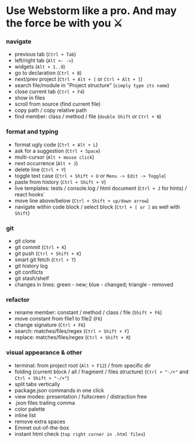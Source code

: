 # Use Webstorm like a pro. And may the force be with you ⚔️

### navigate
- previous tab (`Ctrl + Tab`)
- left/right tab (`Alt <- ->`)
- widgets (`Alt + 1..9`)
- go to declaration (`Ctrl + B`)
- next/prev project (`Ctrl + Alt + [` or `Ctrl + Alt + ]`)
- search file/module in "Project structure" (`simply type its name`)
- close current tab (`Ctrl + F4`)
- show in files
- scroll from source (find current file)
- copy path / copy relative path
- find member: class / method / file (`double Shift` or `Ctrl + N`)

### format and typing
- format ugly code (`Ctrl + Alt + L`)
- ask for a suggestion (`Ctrl + Space`)
- multi-cursor (`Alt + mouse click`)
- next occurrence (`Alt + J`)
- delete line (`Ctrl + Y`)
- toggle text case (`Ctrl + Shift + U` or `Menu -> Edit -> Toggle`)
- paste from history (`Ctrl + Shift + V`)
- live templates: tests / console.log / html document (`Ctrl + J` for hints) / react hooks`
- move line above/below (`Ctrl + Shift + up/down arrow`)
- navigate within code block / select block (`Ctrl + [ or ]` as well with `Shift`)

### git
- git clone
- git commit (`Ctrl + K`)
- git push (`Ctrl + Shift + K`)
- smart git fetch (`Ctrl + T`)
- git history log
- git conflicts
- git stash/shelf
- changes in lines: green - new; blue - changed; triangle - removed

### refactor
- rename member: constant / method / class / file (`Shift + F6`)
- move constant from file1 to file2 (`F6`)
- change signature (`Ctrl + F6`)
- search:  matches/files/regex (`Ctrl + Shift + F`)
- replace: matches/files/regex (`Ctrl + Shift + R`)

### visual appearance & other
- terminal: from project root (`Alt + F12`) / from specific dir
- folding (current block / all / fragment / files structure) (`Ctrl + "-/+"` and `Ctrl + Shift + "-/+"`)
- split tabs vertically
- package.json commands in one click
- view modes: presentation / fullscreen / distraction free
- .json files trailing comma
- color palette
- inline list
- remove extra spaces
- Emmet out-of-the-box
- instant html check (`top right corner in .html files`)

